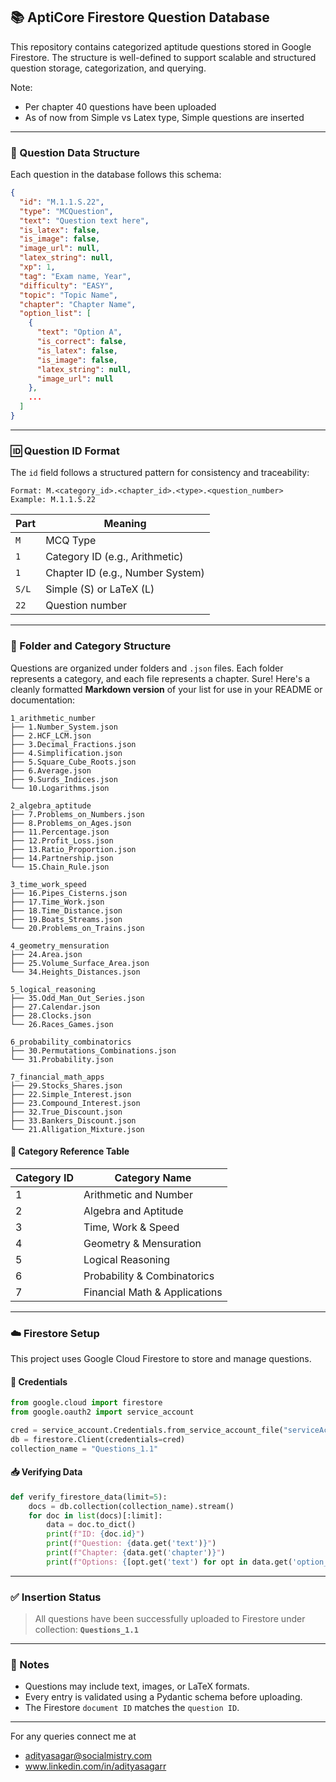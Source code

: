

## 📚 AptiCore Firestore Question Database

This repository contains categorized aptitude questions stored in Google Firestore. The structure is well-defined to support scalable and structured question storage, categorization, and querying.

Note:
- Per chapter 40 questions have been uploaded
- As of now from Simple vs Latex type, Simple questions are inserted 

---

### 🧠 Question Data Structure

Each question in the database follows this schema:

```json
{
  "id": "M.1.1.S.22",
  "type": "MCQuestion",
  "text": "Question text here",
  "is_latex": false,
  "is_image": false,
  "image_url": null,
  "latex_string": null,
  "xp": 1,
  "tag": "Exam name, Year",
  "difficulty": "EASY",
  "topic": "Topic Name",
  "chapter": "Chapter Name",
  "option_list": [
    {
      "text": "Option A",
      "is_correct": false,
      "is_latex": false,
      "is_image": false,
      "latex_string": null,
      "image_url": null
    },
    ...
  ]
}
```

---

### 🆔 Question ID Format

The `id` field follows a structured pattern for consistency and traceability:

```
Format: M.<category_id>.<chapter_id>.<type>.<question_number>
Example: M.1.1.S.22
```

| Part        | Meaning                              |
|-------------|--------------------------------------|
| `M`         | MCQ Type                             |
| `1`         | Category ID (e.g., Arithmetic)       |
| `1`         | Chapter ID (e.g., Number System)     |
| `S/L`       | Simple (S) or LaTeX (L)              |
| `22`        | Question number                      |

---

### 📁 Folder and Category Structure

Questions are organized under folders and `.json` files. Each folder represents a category, and each file represents a chapter.
Sure! Here's a cleanly formatted **Markdown version** of your list for use in your README or documentation:

```plaintext
1_arithmetic_number
├── 1.Number_System.json
├── 2.HCF_LCM.json
├── 3.Decimal_Fractions.json
├── 4.Simplification.json
├── 5.Square_Cube_Roots.json
├── 6.Average.json
├── 9.Surds_Indices.json
└── 10.Logarithms.json

2_algebra_aptitude
├── 7.Problems_on_Numbers.json
├── 8.Problems_on_Ages.json
├── 11.Percentage.json
├── 12.Profit_Loss.json
├── 13.Ratio_Proportion.json
├── 14.Partnership.json
└── 15.Chain_Rule.json

3_time_work_speed
├── 16.Pipes_Cisterns.json
├── 17.Time_Work.json
├── 18.Time_Distance.json
├── 19.Boats_Streams.json
└── 20.Problems_on_Trains.json

4_geometry_mensuration
├── 24.Area.json
├── 25.Volume_Surface_Area.json
└── 34.Heights_Distances.json

5_logical_reasoning
├── 35.Odd_Man_Out_Series.json
├── 27.Calendar.json
├── 28.Clocks.json
└── 26.Races_Games.json

6_probability_combinatorics
├── 30.Permutations_Combinations.json
└── 31.Probability.json

7_financial_math_apps
├── 29.Stocks_Shares.json
├── 22.Simple_Interest.json
├── 23.Compound_Interest.json
├── 32.True_Discount.json
├── 33.Bankers_Discount.json
└── 21.Alligation_Mixture.json
```


#### 📘 Category Reference Table

| Category ID | Category Name             |
|-------------|---------------------------|
| 1           | Arithmetic and Number     |
| 2           | Algebra and Aptitude      |
| 3           | Time, Work & Speed        |
| 4           | Geometry & Mensuration    |
| 5           | Logical Reasoning         |
| 6           | Probability & Combinatorics |
| 7           | Financial Math & Applications |

---

### ☁️ Firestore Setup

This project uses Google Cloud Firestore to store and manage questions.

#### 🔐 Credentials

```python
from google.cloud import firestore
from google.oauth2 import service_account

cred = service_account.Credentials.from_service_account_file("serviceAccountKey.json")
db = firestore.Client(credentials=cred)
collection_name = "Questions_1.1"
```

#### 📥 Verifying Data

```python
def verify_firestore_data(limit=5):
    docs = db.collection(collection_name).stream()
    for doc in list(docs)[:limit]:
        data = doc.to_dict()
        print(f"ID: {doc.id}")
        print(f"Question: {data.get('text')}")
        print(f"Chapter: {data.get('chapter')}")
        print(f"Options: {[opt.get('text') for opt in data.get('option_list', [])]}")
```

---

### ✅ Insertion Status

> All questions have been successfully uploaded to Firestore under collection: **`Questions_1.1`**

---

### 📌 Notes

- Questions may include text, images, or LaTeX formats.
- Every entry is validated using a Pydantic schema before uploading.
- The Firestore `document ID` matches the `question ID`.

---
For any queries connect me at
- adityasagar@socialmistry.com
- www.linkedin.com/in/adityasagarr